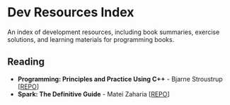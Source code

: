 # Dev Resources Index
An index of development resources, including book summaries, exercise solutions, and learning materials for programming books. 

## Reading 
- **Programming: Principles and Practice Using C++** - Bjarne Stroustrup [[REPO](https://github.com/howarudo/bjarne-ppp-cpp)]
- **Spark: The Definitive Guide** - Matei Zaharia [[REPO](https://github.com/howarudo/matei-spark-guide)]
